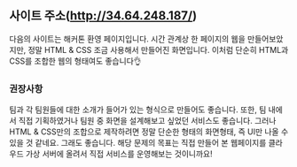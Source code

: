 ## 사이트 주소(http://34.64.248.187/)
다음의 사이트는 해커톤 환영 페이지입니다. 시간 관계상 한 페이지의 웹을 만들어보았지만, 정말 HTML & CSS 조금 사용해서 만들어진 화면입니다. 이처럼 단순히 HTML과 CSS를 조합한 웹의 형태여도 좋습니다👌

### 권장사항
팀과 각 팀원들에 대한 소개가 들어가 있는 형식으로 만들어도 좋습니다. 또한, 팀 내에서 직접 기획하였거나 팀원 중 화면을 설계해보고 싶었던 서비스도 좋습니다. 그러나 HTML & CSS만의 조합으로 제작하려면 정말 단순한 형태의 화면형태, 즉 UI만 나올 수 있을 것 같네요. 그래도 좋습니다. 해당 문제의 목표는 직접 만들어 본 웹페이지를 클라우드 가상 서버에 올려서 직접 서비스를 운영해보는 것이니까요!
